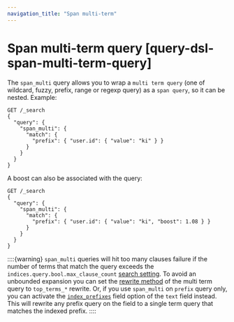 ```yaml
---
navigation_title: "Span multi-term"
---
```


# Span multi-term query [query-dsl-span-multi-term-query]


The `span_multi` query allows you to wrap a `multi term query` (one of wildcard, fuzzy, prefix, range or regexp query) as a `span query`, so it can be nested. Example:

```console
GET /_search
{
  "query": {
    "span_multi": {
      "match": {
        "prefix": { "user.id": { "value": "ki" } }
      }
    }
  }
}
```

A boost can also be associated with the query:

```console
GET /_search
{
  "query": {
    "span_multi": {
      "match": {
        "prefix": { "user.id": { "value": "ki", "boost": 1.08 } }
      }
    }
  }
}
```

::::{warning} 
`span_multi` queries will hit too many clauses failure if the number of terms that match the query exceeds the `indices.query.bool.max_clause_count` [search setting](search-settings.md). To avoid an unbounded expansion you can set the [rewrite method](query-dsl-multi-term-rewrite.md) of the multi term query to `top_terms_*` rewrite. Or, if you use `span_multi` on `prefix` query only, you can activate the [`index_prefixes`](index-prefixes.md) field option of the `text` field instead. This will rewrite any prefix query on the field to a single term query that matches the indexed prefix.
::::


